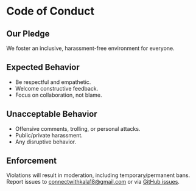# Code of Conduct  

## Our Pledge  
We foster an inclusive, harassment-free environment for everyone.  

## Expected Behavior  
- Be respectful and empathetic.  
- Welcome constructive feedback.  
- Focus on collaboration, not blame.  

## Unacceptable Behavior  
- Offensive comments, trolling, or personal attacks.  
- Public/private harassment.  
- Any disruptive behavior.  

## Enforcement  
Violations will result in moderation, including temporary/permanent bans.  
Report issues to [connectwithkala18@gmail.com](mailto:connectwithkala18@gmail.com) or via [GitHub issues](https://github.com/kala-techies/PythonForOps/issues).  